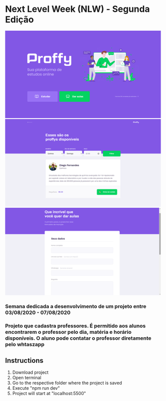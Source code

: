 # <h1>Next Level Week (NLW) - Segunda Edição</h1>


  <img src="https://github.com/N0N4T0/nlw2/blob/master/public/images/readme_img/1.png" >
  <img src="https://github.com/N0N4T0/nlw2/blob/master/public/images/readme_img/2.png" >
  <img src="https://github.com/N0N4T0/nlw2/blob/master/public/images/readme_img/3.png" >

### Semana dedicada a desenvolvimento de um projeto entre 03/08/2020 - 07/08/2020

### Projeto que cadastra professores. É permitido aos alunos encontrarem o professor pelo dia, matéria e horário disponíveis. O aluno pode contatar o professor diretamente pelo whtaszapp

## <h2>Instructions</h2>

1. Download project
2. Open terminal
3. Go to the respective folder where the project is saved
4. Execute "npm run dev"
5. Project will start at "localhost:5500"
